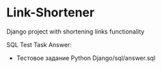 # Link-Shortener
Django project with shortening links functionality

SQL Test Task Answer:
  - Тестовое задание Python Django/sql/answer.sql
